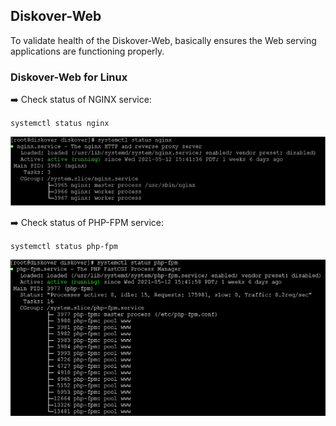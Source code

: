 ## Diskover-Web

To validate health of the Diskover-Web, basically ensures the Web serving applications are functioning properly.

### Diskover-Web for Linux

➡️ Check status of NGINX service:

`systemctl status nginx`

![Image: Health Check Diskover-Web for Linux](images/image_health_check_linux_diskover_web.png)

➡️ Check status of PHP-FPM service:

`systemctl status php-fpm`

![Image: Health Check Diskover-Web for Linux](images/image_aws_customer_deployment_diskover_web_check_status_php_fpm.png)
